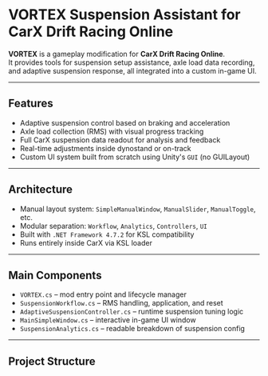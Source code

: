 # VORTEX Suspension Assistant for CarX Drift Racing Online

**VORTEX** is a gameplay modification for **CarX Drift Racing Online**.  
It provides tools for suspension setup assistance, axle load data recording, and adaptive suspension response, all integrated into a custom in-game UI.

---

## Features

- Adaptive suspension control based on braking and acceleration
- Axle load collection (RMS) with visual progress tracking
- Full CarX suspension data readout for analysis and feedback
- Real-time adjustments inside dynostand or on-track
- Custom UI system built from scratch using Unity's `GUI` (no GUILayout)

---

## Architecture

- Manual layout system: `SimpleManualWindow`, `ManualSlider`, `ManualToggle`, etc.
- Modular separation: `Workflow`, `Analytics`, `Controllers`, `UI`
- Built with `.NET Framework 4.7.2` for KSL compatibility
- Runs entirely inside CarX via KSL loader

---

## Main Components

- `VORTEX.cs` – mod entry point and lifecycle manager
- `SuspensionWorkflow.cs` – RMS handling, application, and reset
- `AdaptiveSuspensionController.cs` – runtime suspension tuning logic
- `MainSimpleWindow.cs` – interactive in-game UI window
- `SuspensionAnalytics.cs` – readable breakdown of suspension config

---

## Project Structure

